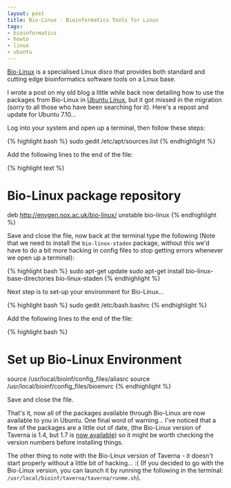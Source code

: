 ```yaml
---
layout: post
title: Bio-Linux - Bioinformatics Tools for Linux
tags:
- bioinformatics
- howto
- linux
- ubuntu
---
```


[Bio-Linux](http://nebc.nox.ac.uk/biolinux.html) is a specialised Linux disro that provides both standard
and cutting edge bioinformatics software tools on a Linux base.

I wrote a post on my old blog a little while back now detailing how to use the packages from Bio-Linux in
[Ubuntu Linux](http://www.ubuntu.com/), but it got missed in the migration (sorry to all those who have
been searching for it). Here's a repost and update for Ubuntu 7.10...

Log into your system and open up a terminal, then follow these steps:

{% highlight bash %}
sudo gedit /etc/apt/sources.list
{% endhighlight %}

Add the following lines to the end of the file:

{% highlight text %}
# Bio-Linux package repository
deb http://envgen.nox.ac.uk/bio-linux/ unstable bio-linux
{% endhighlight %}

Save and close the file, now back at the terminal type the following (Note that we need to install the
`bio-linux-staden` package, without this we'd have to do a bit more hacking in config files to stop
getting errors whenever we open up a terminal):

{% highlight bash %}
sudo apt-get update
sudo apt-get install bio-linux-base-directories bio-linux-staden
{% endhighlight %}

Next step is to set-up your environment for Bio-Linux...

{% highlight bash %}
sudo gedit /etc/bash.bashrc
{% endhighlight %}

Add the following lines to the end of the file:

{% highlight bash %}
# Set up Bio-Linux Environment
source /usr/local/bioinf/config_files/aliasrc
source /usr/local/bioinf/config_files/bioenvrc
{% endhighlight %}

Save and close the file.

That's it, now all of the packages available through Bio-Linux are now available to you in Ubuntu. One
final word of warning... I've noticed that a few of the packages are a little out of date, (the Bio-Linux
version of Taverna is 1.4, but 1.7 is [now available](http://taverna.sourceforge.net/)) so it might
be worth checking the version numbers before installing things.

The other thing to note with the Bio-Linux version of Taverna - it doesn't start properly without a
little bit of hacking... :( (If you decided to go with the Bio-Linux version, you can launch it by
running the following in the terminal: `/usr/local/bioinf/taverna/taverna/runme.sh`).
